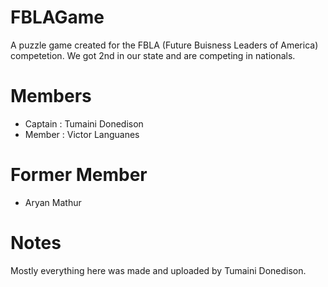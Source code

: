 # FBLAGame
A puzzle game created for the FBLA (Future Buisness Leaders of America) competetion.
We got 2nd in our state and are competing in nationals.

# Members
* Captain : Tumaini Donedison
* Member : Victor Languanes

# Former Member
* Aryan Mathur

# Notes
Mostly everything here was made and uploaded by Tumaini Donedison.
